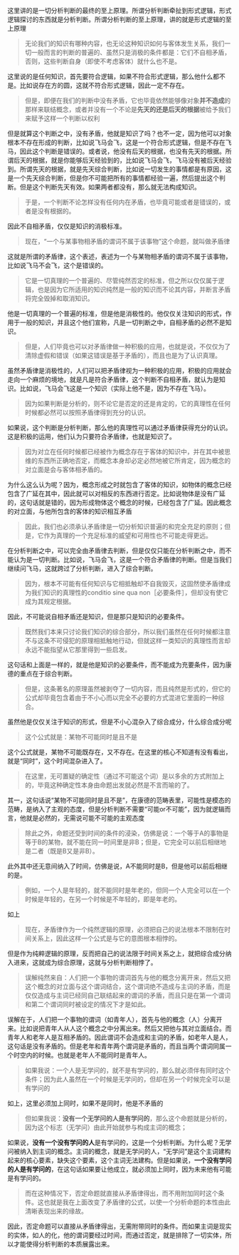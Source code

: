 <p data-pid="UshWSnlu">这里讲的是一切分析判断的最终的至上原理。所谓分析判断牵扯到形式逻辑，形式逻辑探讨的东西就是分析判断。所谓分析判断的至上原理，讲的就是形式逻辑的至上原理</p><blockquote data-pid="0g7Ps_kY">无论我们的知识有哪种内容，也无论这种知识如何与客体发生关系，我们一切一般而言的判断的普遍的、虽然只是消极的条件都是：它们不自相矛盾，否则，这些判断自身（即使不考虑客体）就什么也不是。</blockquote><p data-pid="RNuebl9Z">这里说的是任何知识，首先要符合逻辑，如果不符合形式逻辑，那么他什么都不是。比如说存在方的圆，这就不符合形式逻辑，因此一定不存在。</p><blockquote data-pid="g-bs8gNI">但是，即便在我们的判断中没有矛盾，它也毕竟依然能够像对象<b>并不造成</b>的那样来联结概念，或者并没有一个不论是<b>先天的还是后天的根据</b>被给予我们来赋予这样一个判断以权利</blockquote><p data-pid="Sy9Xumif">但是就算这个判断之中，没有矛盾，他就是知识了吗？也不一定，因为他可以对象根本不存在形成的判断，比如说飞马会飞，这是一个符合形式逻辑，但是不存在飞马，因此这个判断是错误的。或者说，他没有后天的根据，也没有先天的根据。所谓后天的根据，就是你能够后天经验到的，比如说飞马会飞，飞马没有被后天经验到。所谓先天的根据，就是先天综合判断，比如说一切发生的事情都是有原因，这是一个先天综合判断，但是你不可能把所有的事情都经验一遍，然后提出这个判断。但是这个判断先天有效。如果两者都没有，那么就无法构成知识。</p><blockquote data-pid="9qhVGXBF">于是，一个判断不论怎样没有任何内在矛盾，也毕竟可能或者是错误的，或者是没有根据的。</blockquote><p data-pid="wdN12UTg">因此不自相矛盾，仅仅是知识的消极标准。</p><blockquote data-pid="P7AbODDN">现在，“一个与某事物相矛盾的谓词不属于该事物”这个命题，就叫做矛盾律</blockquote><p data-pid="ze6EkZsz">这就是所谓的矛盾律，这个表述，表述为一个与某物相矛盾的谓词不属于该事物，比如说飞马不会飞，这个是错误的。</p><blockquote data-pid="SspaTmQQ">它是一切真理的一个普遍的、尽管纯然否定的标准，但之所以仅仅属于逻辑，也是因为它所适用的知识纯然是一般的知识而不论其内容，并断言矛盾将完全毁掉和取消知识。</blockquote><p data-pid="ynt_517g">他是一切真理的一个普遍的标准，但是他是消极性的。他仅仅关注知识的形式，作用于一般的知识，并且这个他们宣称，凡是一切判断之中，自相矛盾的必然不是知识。</p><blockquote data-pid="vv7ynm17">但是，人们毕竟也可以对矛盾律做一种积极的应用，也就是说，不仅仅为了清除虚假和错误（如果这错误是基于矛盾的），而且也是为了认识真理。</blockquote><p data-pid="rgG6P0r1">虽然矛盾律是消极性的，人们可以把矛盾律视为一种积极的应用，积极的应用就会走向一个麻烦的境地，就是凡是符合矛盾律，这个判断不自相矛盾，就认为是知识。比如说，飞马会飞这是一个知识（实际上他不是，因为不存在飞马）。</p><blockquote data-pid="TySz8jzA">因为如果判断是分析的，则不论它是否定的还是肯定的，它的真理性在任何时候都必然可以按照矛盾律得到充分的认识。</blockquote><p data-pid="cZ75dnNt">如果说，这个判断是分析判断，那么他的真理性可以通过矛盾律获得充分的认识。这是积极的运用，他们认为只要符合矛盾律，也就是知识了。</p><blockquote data-pid="uNQcAop_">因为对立在任何时候都已经被作为概念存在于客体的知识中，并在其中被思维的东西所正确地否定，而概念本身却必定必然地被它所肯定，因为概念的对立面是会与客体相矛盾的。</blockquote><p data-pid="VUT1rfPc">为什么这么认为呢？因为，概念形成之时就包含了客体的知识，如物体的概念已经包含了广延在其中，因此就可以对相反的东西进行否定。比如说物体是没有广延的，这句话就是错的，因为形成物体这个概念的时候，已经包含了广延。因此概念的对立面，与他所包含的客体的知识相互矛盾</p><blockquote data-pid="N92USWk5">因此，我们也必须承认矛盾律是一切分析知识普遍的和完全充足的原则；但是，它作为真理的一个充足标准的威望和可用性也不可能走得更远。</blockquote><p data-pid="h9C05AS8">在分析判断之中，可以完全由矛盾律去判断，但是仅仅只能在分析判断之中，而不能认为是一切判断。比如说，飞马会飞，这是一个符合矛盾律的判断。但是当我们继续问飞马，这就跨过了分析判断，进入了综合判断。</p><blockquote data-pid="ZVwWH5q6">因为，根本不可能有任何知识与它相抵触却不自我毁灭，这固然使矛盾律成为我们知识的真理性的conditio sine qua non［必要条件］，但却没有使它成为其规定根据。</blockquote><p data-pid="n17L_PCv">因此，不可能说自相矛盾还是知识，但是那只是知识的必要条件。</p><blockquote data-pid="yKGOHwC4">既然我们本来只讨论我们知识的综合部分，所以我们虽然在任何时候都注意不与这条不可侵犯的原理相抵触地行动，但就这样一类知识的真理性而言却永远不能指望从它那里得到一些启发。</blockquote><p data-pid="Gszl3bFw">这句话和上面是一样的，就是他是知识的必要条件，而不能成为充要条件，因为康德的重点在于综合判断。</p><blockquote data-pid="i5-iLi3i">但是，这条著名的原理虽然被剥夺了一切内容，而且纯然是形式的，但它的公式却毕竟包含着由于不小心而以完全不必要的方式混进它里面的一种综合。</blockquote><p data-pid="DxVs87Jr">虽然他是仅仅关注于知识的形式，但是不小心混杂入了综合成分，什么综合成分呢</p><blockquote data-pid="icuAWvzL">这个公式就是：某物不可能同时是且不是</blockquote><p data-pid="XS33jJ9e">这个公式就是，某物不可能既存在，又不存在。在这里的核心不知道有没有看出，就是“同时”，这个时间混杂进入了。</p><blockquote data-pid="l7--rjBd">在这里，无可置疑的确定性（通过不可能这个词）是以多余的方式附加上的，毕竟这种确定性本身由命题出发就必然是不言而喻的了。</blockquote><p data-pid="Vb-QGap9">其一，这句话说“某物不可能同时是且不是”，在康德的范畴表里，可能性是模态的范畴，是纳入了主观的态度，但是分析判断不需要“可能or不可能”，因为就逻辑而言，他就是必然的，无需说可能不可能的主观态度</p><blockquote data-pid="Z2zk09M5">除此之外，命题还受到时间的条件的浸染，仿佛是说：一个等于A的事物是等于B的某物，就不能在同一时间里是非B；但是，它完全可以前后相继地是二者（既是B又是非B）。</blockquote><p data-pid="k_ouFgCu">此外其中还无意间纳入了时间，仿佛是说，A不能同时是B，但是他可以前后相继的是。</p><blockquote data-pid="eXIXjfYX">例如，一个人是年轻的，就不能同时是年老的，但同一个人完全可以在一个时候是年轻的，在另一个时候是不年轻的，即是年老的。</blockquote><p data-pid="bBl_ekAR">如上</p><blockquote data-pid="Bv7yi2XU">现在，矛盾律作为一个纯然逻辑的原理，必须把自己的说法根本不限制在时间关系上，因此这样一个公式是与它的意图根本相悖的。</blockquote><p data-pid="tT_OyHFc">但是作为纯粹逻辑的原理，反而把自己的说法限于时间关系之上，就把综合成分纳入进来，这就成为综合原理，这就与分析判断相悖了。</p><blockquote data-pid="zhlcKxZM">误解纯然来自：人们把一个事物的谓词首先与他的概念分离开来，然后又把这个概念的对立面与这个谓词结合，这个谓词绝不造成与主词的矛盾，而是仅仅造成与主词已经同自己联结起来的谓词的矛盾，而且只是在第一个谓词和第二个谓词同时被设定的情况下才是如此。</blockquote><p data-pid="z3n4FAS5">误解在于，人们把一个事物的谓词（如青年人），首先与他的概念（人）分离开来。比如说把青年人从人这个概念之中分离出来。然后又把他与其对立面结合。而青年人和老年人是互相矛盾的。因此谓词不会造成和主词的矛盾，如老年人是人，这句话是没有矛盾的。但是老年和青年两个谓词是矛盾的，而且当两个谓词同属一个时空内的时候。也就是老年人不能同时是青年人。</p><blockquote data-pid="8l4de1vB">如果我说：一个人是无学问的，就不是有学问的，那么就必须伴有同时这个条件；因为此人虽然在一个时候是无学问的，但却在另一个时候完全可以是有学问的</blockquote><p data-pid="SCM6Yci0">如上，这里必须加上同时，如果不是同时，他是不矛盾的</p><blockquote data-pid="M_1RfCGc">但如果我说：<b>没有一个无学问的人是有学问的</b>，那么这个命题就是分析的，因为这个标志（无学问）由此开始就参与构成主词的概念；</blockquote><p data-pid="Y9zY1kPX">如果说，<b>没有一个没有学问的人</b>是有学问的，这是一个分析判断。为什么呢？无学问被纳入到主词的概念。主词的概念，就是无学问的人，“无学问”是这个主词建构起来的核心要素，缺失这个要素，这个主词无法建构。但是如果说，<b>一个没有学问的人是有学问的</b>，在这句话如果要让他成立，就必须加上同时，因为未来他有可能是有学问的。</p><blockquote data-pid="LbeQLGL0">而在这种情况下，否定命题就直接从矛盾律得出，而不用附加同时这个条件。这也就是我在上面改变了矛盾律的公式，以使一个分析命题的本性由此清晰表现出来的缘故。</blockquote><p data-pid="UuI4Td7D">因此，否定命题可以直接从矛盾律得出，无需附带同时的条件。而如果主词是现实的实体，如人的化，他的谓词要经过时间，而通过否定，就是排除了一切实体，所以才能使得分析判断的本质展露出来。</p><p></p><p></p>